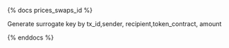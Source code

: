 {% docs prices_swaps_id %}

Generate surrogate key by tx_id,sender, recipient,token_contract, amount

{% enddocs %}
